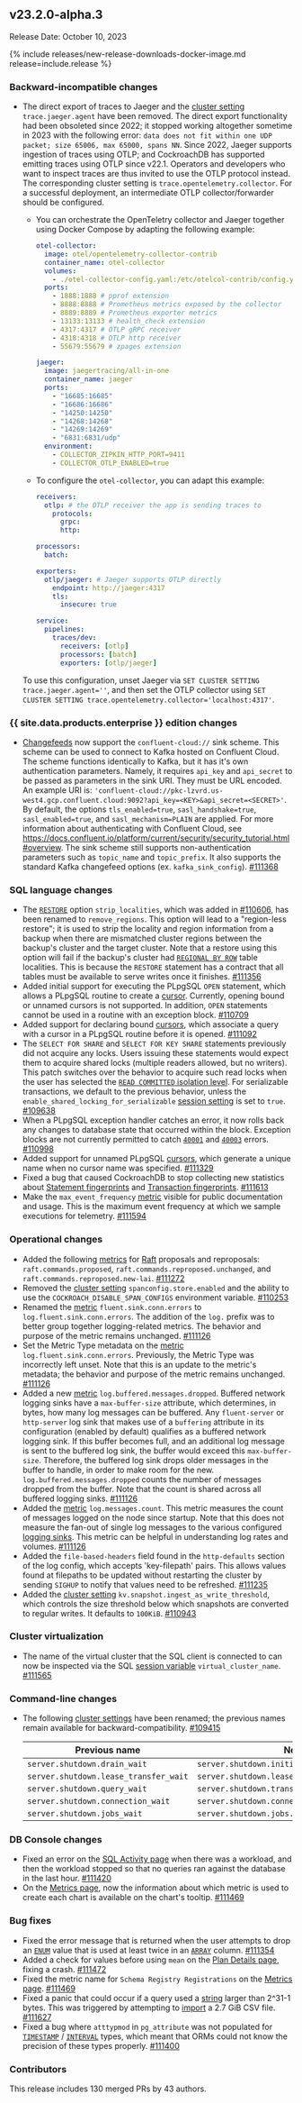 ## v23.2.0-alpha.3

Release Date: October 10, 2023

{% include releases/new-release-downloads-docker-image.md release=include.release %}

<h3 id="v23-2-0-alpha-3-backward-incompatible-changes">Backward-incompatible changes</h3>

- The direct export of traces to Jaeger and the [cluster setting](../v23.2/cluster-settings.html) `trace.jaeger.agent` have been removed. The direct export functionality had been obsoleted since 2022; it stopped working altogether sometime in 2023 with the following error: `data does not fit within one UDP packet; size 65006, max 65000, spans NN`. Since 2022, Jaeger supports ingestion of traces using OTLP; and CockroachDB has supported emitting traces using OTLP since v22.1. Operators and developers who want to inspect traces are thus invited to use the OTLP protocol instead. The corresponding cluster setting is `trace.opentelemetry.collector`. For a successful deployment, an intermediate OTLP collector/forwarder should be configured.
  - You can orchestrate the OpenTeletry collector and Jaeger together using Docker Compose by adapting the following example:

    ~~~ yaml
    otel-collector:
      image: otel/opentelemetry-collector-contrib
      container_name: otel-collector
      volumes:
        - ./otel-collector-config.yaml:/etc/otelcol-contrib/config.yaml
      ports:
        - 1888:1888 # pprof extension
        - 8888:8888 # Prometheus metrics exposed by the collector
        - 8889:8889 # Prometheus exporter metrics
        - 13133:13133 # health_check extension
        - 4317:4317 # OTLP gRPC receiver
        - 4318:4318 # OTLP http receiver
        - 55679:55679 # zpages extension

    jaeger:
      image: jaegertracing/all-in-one
      container_name: jaeger
      ports:
        - "16685:16685"
        - "16686:16686"
        - "14250:14250"
        - "14268:14268"
        - "14269:14269"
        - "6831:6831/udp"
      environment:
        - COLLECTOR_ZIPKIN_HTTP_PORT=9411
        - COLLECTOR_OTLP_ENABLED=true
    ~~~

  - To configure the `otel-collector`, you can adapt this example:

    ~~~ yaml
    receivers:
      otlp: # the OTLP receiver the app is sending traces to
        protocols:
          grpc:
          http:

    processors:
      batch:

    exporters:
      otlp/jaeger: # Jaeger supports OTLP directly
        endpoint: http://jaeger:4317
        tls:
          insecure: true

    service:
      pipelines:
        traces/dev:
          receivers: [otlp]
          processors: [batch]
          exporters: [otlp/jaeger]
    ~~~

  To use this configuration, unset Jaeger via `SET CLUSTER SETTING trace.jaeger.agent=''`, and then set the OTLP collector using `SET CLUSTER SETTING trace.opentelemetry.collector='localhost:4317'`.

<h3 id="v23-2-0-alpha-3-{{-site.data.products.enterprise-}}-edition-changes">{{ site.data.products.enterprise }} edition changes</h3>

- [Changefeeds](../v23.2/create-and-configure-changefeeds.html) now support the `confluent-cloud://` sink scheme. This scheme can be used to connect to Kafka hosted on Confluent Cloud. The scheme functions identically to Kafka, but it has it's own authentication parameters. Namely, it requires `api_key` and `api_secret` to be passed as parameters in the sink URI. They must be URL encoded. An example URI is: `'confluent-cloud://pkc-lzvrd.us-west4.gcp.confluent.cloud:9092?api_key=<KEY>&api_secret=<SECRET>'`. By default, the options `tls_enabled=true`, `sasl_handshake=true`, `sasl_enabled=true`, and `sasl_mechanism=PLAIN` are applied. For more information about authenticating with Confluent Cloud, see https://docs.confluent.io/platform/current/security/security_tutorial.html#overview. The sink scheme still supports non-authentication parameters such as `topic_name` and `topic_prefix`. It also supports the standard Kafka changefeed options (ex. `kafka_sink_config`). [#111368][#111368]

<h3 id="v23-2-0-alpha-3-sql-language-changes">SQL language changes</h3>

- The [`RESTORE`](../v23.2/restore.html) option `strip_localities`, which was added in [#110606](https://github.com/cockroachdb/cockroach/pull/110606), has been renamed to `remove_regions`. This option will lead to a "region-less restore"; it is used to strip the locality and region information from a backup when there are mismatched cluster regions between the backup's cluster and the target cluster. Note that a restore using this option will fail if the backup's cluster had [`REGIONAL BY ROW`](../v23.2/multiregion-overview.html#table-locality) table localities. This is because the `RESTORE` statement has a contract that all tables must be available to serve writes once it finishes. [#111356][#111356]
- Added initial support for executing the PLpgSQL `OPEN` statement, which allows a PLpgSQL routine to create a [cursor](../v23.2/cursors.html). Currently, opening bound or unnamed cursors is not supported. In addition, `OPEN` statements cannot be used in a routine with an exception block. [#110709][#110709]
- Added support for declaring bound [cursors](../v23.2/cursors.html), which associate a query with a cursor in a PLpgSQL routine before it is opened. [#111092][#111092]
- The `SELECT FOR SHARE` and `SELECT FOR KEY SHARE` statements previously did not acquire any locks. Users issuing these statements would expect them to acquire shared locks (multiple readers allowed, but no writers). This patch switches over the behavior to acquire such read locks when the user has selected the [`READ COMMITTED` isolation level](../v23.2/transactions.html#isolation-levels). For serializable transactions, we default to the previous behavior, unless the `enable_shared_locking_for_serializable` [session setting](../v23.2/set-vars.html) is set to `true`. [#109638][#109638]
- When a PLpgSQL exception handler catches an error, it now rolls back any changes to database state that occurred within the block. Exception blocks are not currently permitted to catch [`40001`](../v23.2/common-errors.html#restart-transaction) and [`40003`](../v23.2/common-errors.html#result-is-ambiguous) errors. [#110998][#110998]
- Added support for unnamed PLpgSQL [cursors](../v23.2/cursors.html), which generate a unique name when no cursor name was specified. [#111329][#111329]
- Fixed a bug that caused CockroachDB to stop collecting new statistics about [Statement fingerprints](../v23.2/ui-statements-page.html#statement-fingerprint-page) and [Transaction fingerprints](../v23.2/ui-transactions-page.html). [#111613][#111613]
- Make the `max_event_frequency` [metric](../v23.2/metrics.html) visible for public documentation and usage. This is the maximum event frequency at which we sample executions for telemetry. [#111594][#111594]

<h3 id="v23-2-0-alpha-3-operational-changes">Operational changes</h3>

- Added the following [metrics](../v23.2/metrics.html) for [Raft](../v23.2/architecture/replication-layer.html#raft) proposals and reproposals: `raft.commands.proposed`, `raft.commands.reproposed.unchanged`, and `raft.commands.reproposed.new-lai`. [#111272][#111272]
- Removed the [cluster setting](../v23.2/cluster-settings.html) `spanconfig.store.enabled` and the ability to use the `COCKROACH_DISABLE_SPAN_CONFIGS` environment variable. [#110253][#110253]
- Renamed the [metric](../v23.2/metrics.html) `fluent.sink.conn.errors` to `log.fluent.sink.conn.errors`. The addition of the `log.` prefix was to better group together logging-related metrics. The behavior and purpose of the metric remains unchanged. [#111126][#111126]
- Set the Metric Type metadata on the [metric](../v23.2/metrics.html) `log.fluent.sink.conn.errors`. Previously, the Metric Type was incorrectly left unset. Note that this is an update to the metric's metadata; the behavior and purpose of the metric remains unchanged. [#111126][#111126]
- Added a new [metric](../v23.2/metrics.html) `log.buffered.messages.dropped`. Buffered network logging sinks have a `max-buffer-size` attribute, which determines, in bytes, how many log messages can be buffered. Any `fluent-server` or `http-server` log sink that makes use of a `buffering` attribute in its configuration (enabled by default) qualifies as a buffered network logging sink. If this buffer becomes full, and an additional log message is sent to the buffered log sink, the buffer would exceed this `max-buffer-size`. Therefore, the buffered log sink drops older messages in the buffer to handle, in order to make room for the new. `log.buffered.messages.dropped` counts the number of messages dropped from the buffer. Note that the count is shared across all buffered logging sinks. [#111126][#111126]
- Added the [metric](../v23.2/metrics.html) `log.messages.count`. This metric measures the count of messages logged on the node since startup. Note that this does not measure the fan-out of single log messages to the various configured [logging sinks](../v23.2/configure-logs.html#set-logging-levels). This metric can be helpful in understanding log rates and volumes. [#111126][#111126]
- Added the `file-based-headers` field found in the `http-defaults` section of the log config, which accepts 'key-filepath' pairs. This allows values found at filepaths to be updated without restarting the cluster by sending `SIGHUP` to notify that values need to be refreshed. [#111235][#111235]
- Added the [cluster setting](../v23.2/cluster-settings.html) `kv.snapshot.ingest_as_write_threshold`, which controls the size threshold below which snapshots are converted to regular writes. It defaults to `100KiB`. [#110943][#110943]

<h3 id="v23-2-0-alpha-3-cluster-virtualization">Cluster virtualization</h3>

- The name of the virtual cluster that the SQL client is connected to can now be inspected via the SQL [session variable](../v23.2/set-vars.html) `virtual_cluster_name`. [#111565][#111565]

<h3 id="v23-2-0-alpha-3-command-line-changes">Command-line changes</h3>

- The following [cluster settings](../v23.2/cluster-settings.html) have been renamed; the previous names remain available for backward-compatibility. [#109415][#109415]

    | Previous name                         | New Name                                           |
    |---------------------------------------|----------------------------------------------------|
    | `server.shutdown.drain_wait`          | `server.shutdown.initial_wait`                     |
    | `server.shutdown.lease_transfer_wait` | `server.shutdown.lease_transfer_iteration.timeout` |
    | `server.shutdown.query_wait`          | `server.shutdown.transactions.timeout`             |
    | `server.shutdown.connection_wait`     | `server.shutdown.connections.timeout`              |
    | `server.shutdown.jobs_wait`           | `server.shutdown.jobs.timeout`                     |

<h3 id="v23-2-0-alpha-3-db-console-changes">DB Console changes</h3>

- Fixed an error on the [SQL Activity page](../v23.2/ui-overview.html#sql-activity) when there was a workload, and then the workload stopped so that no queries ran against the database in the last hour. [#111420][#111420]
- On the [Metrics page](../v23.2/ui-overview.html#metrics), now the information about which metric is used to create each chart is available on the chart's tooltip. [#111469][#111469]

<h3 id="v23-2-0-alpha-3-bug-fixes">Bug fixes</h3>

- Fixed the error message that is returned when the user attempts to drop an [`ENUM`](../v23.2/enum.html) value that is used at least twice in an [`ARRAY`](../v23.2/array.html) column. [#111354][#111354]
- Added a check for values before using `mean` on the [Plan Details page](../v23.2/ui-statements-page.html), fixing a crash. [#111472][#111472]
- Fixed the metric name for `Schema Registry Registrations` on the [Metrics page](../v23.2/ui-overview.html#metrics). [#111469][#111469]
- Fixed a panic that could occur if a query used a [string](../v23.2/string.html) larger than 2^31-1 bytes. This was triggered by attempting to [import](../v23.2/import.html) a 2.7 GiB CSV file. [#111627][#111627]
- Fixed a bug where `atttypmod` in `pg_attribute` was not populated for [`TIMESTAMP`](../v23.2/timestamp.html) / [`INTERVAL`](../v23.2/interval.html) types, which meant that ORMs could not know the precision of these types properly. [#111400][#111400]

<div class="release-note-contributors" markdown="1">

<h3 id="v23-2-0-alpha-3-contributors">Contributors</h3>

This release includes 130 merged PRs by 43 authors.

</div>

[#109415]: https://github.com/cockroachdb/cockroach/pull/109415
[#109638]: https://github.com/cockroachdb/cockroach/pull/109638
[#110253]: https://github.com/cockroachdb/cockroach/pull/110253
[#110709]: https://github.com/cockroachdb/cockroach/pull/110709
[#110943]: https://github.com/cockroachdb/cockroach/pull/110943
[#110998]: https://github.com/cockroachdb/cockroach/pull/110998
[#111092]: https://github.com/cockroachdb/cockroach/pull/111092
[#111126]: https://github.com/cockroachdb/cockroach/pull/111126
[#111235]: https://github.com/cockroachdb/cockroach/pull/111235
[#111272]: https://github.com/cockroachdb/cockroach/pull/111272
[#111329]: https://github.com/cockroachdb/cockroach/pull/111329
[#111342]: https://github.com/cockroachdb/cockroach/pull/111342
[#111354]: https://github.com/cockroachdb/cockroach/pull/111354
[#111356]: https://github.com/cockroachdb/cockroach/pull/111356
[#111368]: https://github.com/cockroachdb/cockroach/pull/111368
[#111400]: https://github.com/cockroachdb/cockroach/pull/111400
[#111420]: https://github.com/cockroachdb/cockroach/pull/111420
[#111469]: https://github.com/cockroachdb/cockroach/pull/111469
[#111472]: https://github.com/cockroachdb/cockroach/pull/111472
[#111565]: https://github.com/cockroachdb/cockroach/pull/111565
[#111594]: https://github.com/cockroachdb/cockroach/pull/111594
[#111613]: https://github.com/cockroachdb/cockroach/pull/111613
[#111627]: https://github.com/cockroachdb/cockroach/pull/111627
